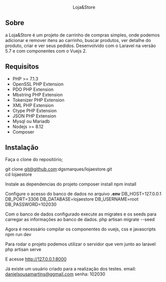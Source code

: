 <p align="center">Loja&Store</p>

## Sobre

a Loja&Store é um projeto de carrinho de compras simples, onde podemos adicionar e remover itens ao carrinho, buscar produtos,
ver detalhe do produto, criar e ver seus pedidos. Desenvolvido com o Laravel na versão 5.7 e com componentes com o Vuejs 2.

## Requisitos

- PHP >= 7.1.3
- OpenSSL PHP Extension
- PDO PHP Extension
- Mbstring PHP Extension
- Tokenizer PHP Extension
- XML PHP Extension
- Ctype PHP Extension
- JSON PHP Extension
- Mysql ou Mariadb
- Nodejs >= 8.12
- Composer

## Instalação

Faça o clone do repositório;

git clone git@github.com:dgsmarques/lojaestore.git  
cd lojaestore

Instale as dependencias do projeto
composer install
npm install

Configure o acesso do banco de dados no arquivo **.env**
DB_HOST=127.0.0.1
DB_PORT=3306
DB_DATABASE=lojaestore
DB_USERNAME=root
DB_PASSWORD=102030

Com o banco de dados configurado execute as migrates e os seeds para carregar as informações ao banco de dados.
php artisan migrate --seed

Agora é necessário compilar os componentes do vuejs, css e javascripts
npm run dev

Para rodar o projeto podemos utilizar o servidor que vem junto ao laravel
php artisan serve

E acesse http://127.0.0.1:8000

Já existe um usuário criado para a realização dos testes.
email: danielsousamartins@ggmail.com
senha: 102030